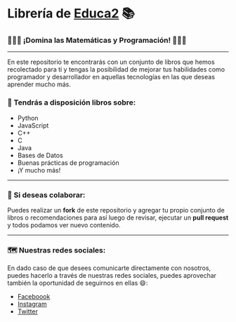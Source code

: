# Librería de [Educa2][website] 📚
### 👨🏻‍🏫 ¡Domina las Matemáticas y Programación! 👩🏻‍🏫
---

<p>En este repositorio te encontrarás con un conjunto de libros que hemos recolectado para ti y tengas la posibilidad de mejorar tus habilidades como programador y desarrollador en aquellas tecnologías en las que deseas aprender mucho más.</p>

### 📝 Tendrás a disposición libros sobre:

- Python
- JavaScript
- C++
- C
- Java
- Bases de Datos 
- Buenas prácticas de programación
- ¡Y mucho más!

---

### 🙌 Si deseas colaborar:

Puedes realizar un <b>fork</b> de este repositorio y agregar tu propio conjunto de libros o recomendaciones para así luego de revisar, ejecutar un <b>pull request</b> y todos podamos ver nuevo contenido.

---
### 🗺️ Nuestras redes sociales:

En dado caso de que desees comunicarte directamente con nosotros, puedes hacerlo a través de nuestras redes sociales, puedes aprovechar también la oportunidad de seguirnos en ellas 😄:

- [Faceboook][fb]
- [Instagram][ig]
- [Twitter][tw]

<!-- Enlaces -->
[website]: https://educa2.net/
[fb]: https://facebook.com/educa2ucv/
[tw]: https://twitter.com/educa2ucv/
[ig]: https://instagram.com/educa2ucv/